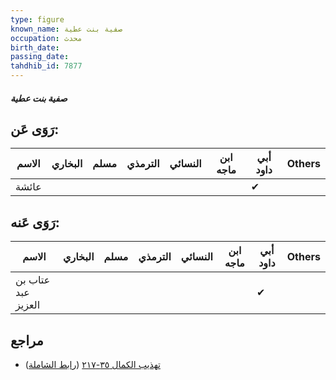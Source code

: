 ```yaml
---
type: figure
known_name: صفية بنت عطية
occupation: محدث
birth_date:
passing_date:
tahdhib_id: 7877
---
```

##### صفية بنت عطية

## رَوَى عَن:
| الاسم | البخاري | مسلم | الترمذي | النسائي | ابن ماجه | أبي داود | Others |
| ----- | ------- | ---- | ------- | ------- | -------- | -------- | ------ |
| عائشة |         |      |         |         |          | ✔        |        |
## رَوَى عَنه:
| الاسم              | البخاري | مسلم | الترمذي | النسائي | ابن ماجه | أبي داود | Others |
| ------------------ | ------- | ---- | ------- | ------- | -------- | -------- | ------ |
| عتاب بن عبد العزيز |         |      |         |         |          | ✔        |        |
## مراجع
- [تهذيب الكمال ٣٥-٢١٧](obsidian://open?vault=Tahdhib-al-Kamal&file=Figures/٧٨٧٧-صفية%20بنت%20عطية) ([رابط الشاملة](https://shamela.ws/book/3722/18816))